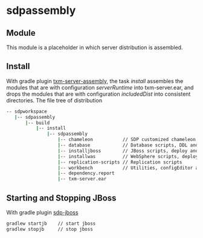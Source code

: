 # sdpassembly

## Module
 
This module is a placeholder in which server distribution is assembled.

## Install

With gradle plugin [txm-server-assembly](#txm-server-assembly), the task
*install* assembles the modules that are with configuration
*serverRuntime* into txm-server.ear, and drops the modules that are with
configuration *includedDist* into consistent directories. The file tree
of distribution

```bash
-- sdpworkspace
   |-- sdpassembly
       |-- build
           |-- install
               |-- sdpassembly
                   |-- chameleon           // SDP customized chameleon    
                   |-- database            // Database scripts, DDL and DML
                   |-- installjboss        // JBoss scripts, deploy and startup
                   |-- installwas          // WebSphere scripts, deploy and startup
                   |-- replication-scripts // Replication scripts
                   |-- workbench           // Utilities, configEditor and traceViewer
                   |-- dependency.report   
                   |-- txm-server.ear      
```

## Starting and Stopping JBoss
 
With gradle plugin [sdp-jboss](#sdp-jboss)
```bash
gradlew startjb    // start jboss
gradlew stopjb     // stop jboss
```

